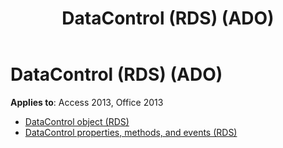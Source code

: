 ﻿---
title: DataControl (RDS) (ADO)
TOCTitle: DataControl (RDS)
ms:assetid: 10871580-2f49-4d1e-8acb-c3754c1797fb
ms:mtpsurl: https://msdn.microsoft.com/library/JJ248873(v=office.15)
ms:contentKeyID: 48543295
ms.date: 09/18/2015
mtps_version: v=office.15
---

# DataControl (RDS) (ADO)

**Applies to**: Access 2013, Office 2013

- [DataControl object (RDS)](datacontrol-object-rds.md)
- [DataControl properties, methods, and events (RDS)](datacontrol-properties-methods-and-events-rds.md)

